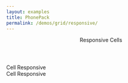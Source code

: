 ```yaml
---
layout: examples
title: PhonePack
permalink: /demos/grid/responsive/
---
```


<header class="header header--shadow">
      <div class="header__title">Responsive Cells</div>
</header>
    
<section class="content content--padding has-header">
<div class="row row--gutters row--full row--responsive">
            <div class="cell">
                <div class="Demo">Cell Responsive</div>
            </div>
            <div class="cell">
                <div class="Demo">Cell Responsive</div>
            </div>
        </div>
</section>
  

      